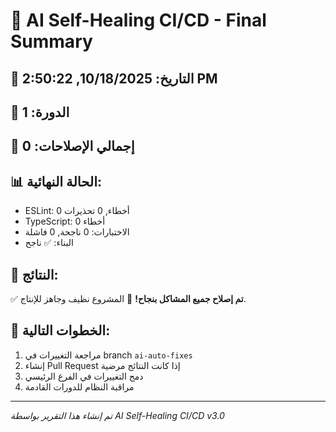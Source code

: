 # 🤖 AI Self-Healing CI/CD - Final Summary

## 📅 التاريخ: 10/18/2025, 2:50:22 PM
## 🔄 الدورة: 1
## 🔧 إجمالي الإصلاحات: 0

## 📊 الحالة النهائية:
- ESLint: 0 أخطاء, 0 تحذيرات
- TypeScript: 0 أخطاء
- الاختبارات: 0 ناجحة, 0 فاشلة
- البناء: ✅ ناجح

## 🎯 النتائج:
✅ **تم إصلاح جميع المشاكل بنجاح!**
🎉 المشروع نظيف وجاهز للإنتاج.

## 🔗 الخطوات التالية:
1. مراجعة التغييرات في branch `ai-auto-fixes`
2. إنشاء Pull Request إذا كانت النتائج مرضية
3. دمج التغييرات في الفرع الرئيسي
4. مراقبة النظام للدورات القادمة

---
*تم إنشاء هذا التقرير بواسطة AI Self-Healing CI/CD v3.0*
